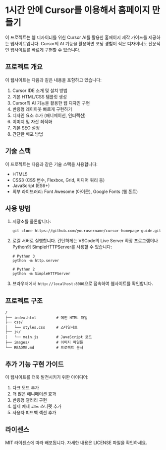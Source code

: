 # 1시간 안에 Cursor를 이용해서 홈페이지 만들기

이 프로젝트는 웹 디자이너를 위한 Cursor AI를 활용한 홈페이지 제작 가이드를 제공하는 웹사이트입니다. Cursor의 AI 기능을 활용하면 코딩 경험이 적은 디자이너도 전문적인 웹사이트를 빠르게 구현할 수 있습니다.

## 프로젝트 개요

이 웹사이트는 다음과 같은 내용을 포함하고 있습니다:

1. Cursor IDE 소개 및 설치 방법
2. 기본 HTML/CSS 템플릿 생성
3. Cursor의 AI 기능을 활용한 웹 디자인 구현
4. 반응형 레이아웃 빠르게 구현하기
5. 디자인 요소 추가 (애니메이션, 인터랙션)
6. 이미지 및 자산 최적화
7. 기본 SEO 설정
8. 간단한 배포 방법

## 기술 스택

이 프로젝트는 다음과 같은 기술 스택을 사용합니다:

- HTML5
- CSS3 (CSS 변수, Flexbox, Grid, 미디어 쿼리 등)
- JavaScript (ES6+)
- 외부 라이브러리: Font Awesome (아이콘), Google Fonts (웹 폰트)

## 사용 방법

1. 저장소를 클론합니다:
   ```
   git clone https://github.com/yourusername/cursor-homepage-guide.git
   ```

2. 로컬 서버로 실행합니다. 간단하게는 VSCode의 Live Server 확장 프로그램이나 Python의 SimpleHTTPServer를 사용할 수 있습니다:
   ```
   # Python 3
   python -m http.server
   
   # Python 2
   python -m SimpleHTTPServer
   ```

3. 브라우저에서 `http://localhost:8000`으로 접속하여 웹사이트를 확인합니다.

## 프로젝트 구조

```
/
├── index.html         # 메인 HTML 파일
├── css/
│   └── styles.css     # 스타일시트
├── js/
│   └── main.js        # JavaScript 코드
├── images/            # 이미지 파일들
└── README.md          # 프로젝트 문서
```

## 추가 기능 구현 가이드

이 웹사이트를 더욱 발전시키기 위한 아이디어:

1. 다크 모드 추가
2. 더 많은 애니메이션 효과
3. 반응형 갤러리 구현
4. 실제 예제 코드 스니펫 추가
5. 사용자 피드백 섹션 추가

## 라이센스

MIT 라이센스에 따라 배포됩니다. 자세한 내용은 LICENSE 파일을 확인하세요. 
